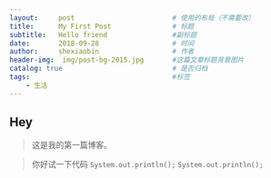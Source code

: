 ```yaml
---
layout:     post   				        # 使用的布局（不需要改）
title:      My First Post 				# 标题 
subtitle:   Hello friend                #副标题
date:       2018-09-28 				    # 时间
author:     shexiaobin 				    # 作者
header-img:  img/post-bg-2015.jpg     	#这篇文章标题背景图片
catalog: true 						    # 是否归档
tags:								    #标签
    - 生活
---
```


## Hey
>这是我的第一篇博客。

>你好试一下代码
`System.out.println();`
>`System.out.println();`
